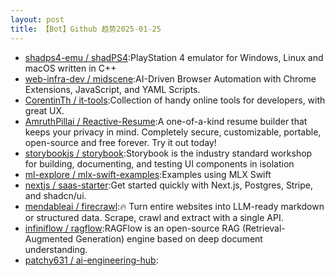 ```yaml
---
layout: post
title: 【Bot】Github 趋势2025-01-25
---
```


* [shadps4-emu / shadPS4](https://github.com/shadps4-emu/shadPS4):PlayStation 4 emulator for Windows, Linux and macOS written in C++
* [web-infra-dev / midscene](https://github.com/web-infra-dev/midscene):AI-Driven Browser Automation with Chrome Extensions, JavaScript, and YAML Scripts.
* [CorentinTh / it-tools](https://github.com/CorentinTh/it-tools):Collection of handy online tools for developers, with great UX.
* [AmruthPillai / Reactive-Resume](https://github.com/AmruthPillai/Reactive-Resume):A one-of-a-kind resume builder that keeps your privacy in mind. Completely secure, customizable, portable, open-source and free forever. Try it out today!
* [storybookjs / storybook](https://github.com/storybookjs/storybook):Storybook is the industry standard workshop for building, documenting, and testing UI components in isolation
* [ml-explore / mlx-swift-examples](https://github.com/ml-explore/mlx-swift-examples):Examples using MLX Swift
* [nextjs / saas-starter](https://github.com/nextjs/saas-starter):Get started quickly with Next.js, Postgres, Stripe, and shadcn/ui.
* [mendableai / firecrawl](https://github.com/mendableai/firecrawl):🔥 Turn entire websites into LLM-ready markdown or structured data. Scrape, crawl and extract with a single API.
* [infiniflow / ragflow](https://github.com/infiniflow/ragflow):RAGFlow is an open-source RAG (Retrieval-Augmented Generation) engine based on deep document understanding.
* [patchy631 / ai-engineering-hub](https://github.com/patchy631/ai-engineering-hub):
